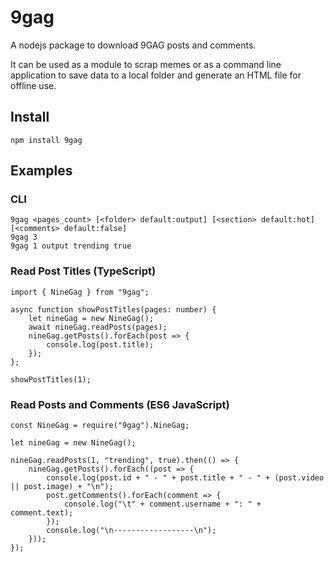 # 9gag
A nodejs package to download 9GAG posts and comments.

It can be used as a module to scrap memes or as a command line application to save data to a local folder and generate an HTML file for offline use.

## Install
    npm install 9gag

## Examples
### CLI
    9gag <pages_count> [<folder> default:output] [<section> default:hot] [<comments> default:false]
    9gag 3
    9gag 1 output trending true


### Read Post Titles (TypeScript)
    import { NineGag } from "9gag";

    async function showPostTitles(pages: number) {
        let nineGag = new NineGag();
        await nineGag.readPosts(pages);
        nineGag.getPosts().forEach(post => {
            console.log(post.title);
        });
    };

    showPostTitles(1);


### Read Posts and Comments (ES6 JavaScript)
    const NineGag = require("9gag").NineGag;

    let nineGag = new NineGag();

    nineGag.readPosts(1, "trending", true).then(() => {
        nineGag.getPosts().forEach((post => {
            console.log(post.id + " - " + post.title + " - " + (post.video || post.image) + "\n");
            post.getComments().forEach(comment => {
                console.log("\t" + comment.username + ": " + comment.text);
            });
            console.log("\n------------------\n");
        }));
    });
